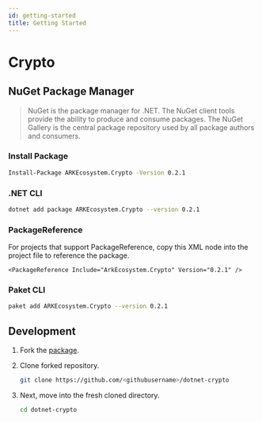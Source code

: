```yaml
---
id: getting-started
title: Getting Started
---
```


# Crypto

## NuGet Package Manager

> NuGet is the package manager for .NET. The NuGet client tools provide the ability to produce and consume packages. The NuGet Gallery is the central package repository used by all package authors and consumers.

### Install Package

```bash
Install-Package ARKEcosystem.Crypto -Version 0.2.1
```

### .NET CLI

```bash
dotnet add package ARKEcosystem.Crypto --version 0.2.1
```

### PackageReference

For projects that support PackageReference, copy this XML node into the project file to reference the package.

```markup
<PackageReference Include="ArkEcosystem.Crypto" Version="0.2.1" />
```

### Paket CLI

```bash
paket add ARKEcosystem.Crypto --version 0.2.1
```

## Development

1. Fork the [package](https://github.com/ARKEcosystem/dotnet-crypto).
2. Clone forked repository.

   ```bash
   git clone https://github.com/<githubusername>/dotnet-crypto
   ```

3. Next, move into the fresh cloned directory.

   ```bash
   cd dotnet-crypto
   ```

